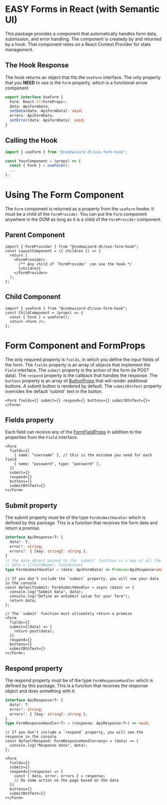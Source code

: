 <!-- @format -->

# EASY Forms in React (with Semantic UI)

This package provides a component that automatically handles form data, submission, and error handling. The component is createdy by and returned by a hook. That component relies on a React Context.Provider for state management.

## The Hook Response

The hook returns an object that fits the `UseForm` interface. The only property that you **NEED** to use is the `Form` property, which is a functional arrow component

```typescript
export interface UseForm {
  Form: React.FC<FormProps>;
  data: ApiFormData;
  setData(data: ApiFormData): void;
  errors: ApiFormData;
  setError(data: ApiFormData): void;
}
```

## Calling the Hook

```typescript
import { useForm } from "@codewizard-dt/use-form-hook";

const YourComponent = (props) => {
  const { Form } = useForm();
  ...
};
```

# Using The Form Component

The `Form` component is returned as a property from the `useForm` hooke. It must be a child of the `FormProvider`. You can put the `Form` component anywhere in the DOM as long as it is a child of the `FormProvider` component.

## Parent Component

```tsx
import { FormProvider } from "@codewizard-dt/use-form-hook";
const LayoutComponent = ({ children }) => {
  return (
    <FormProvider>
      /** Any child of `FormProvider` can use the hook */
      {children}
    </FormProvider>
  );
};
```

## Child Component

```tsx
import { useForm } from "@codewizard-dt/use-form-hook";
const ChildComponent = (props) => {
  const { Form } = useForm();
  return <Form />;
};
```

# Form Component and FormProps

The only required property is `fields`, in which you define the input fields of the form. The `fields` property is an array of objects that implement the `Field` interface. The `submit` property is the action of the form (ie POST data). The `respond` property is the callback that handles the response. The `buttons` property is an array of [ButtonProps](https://react.semantic-ui.com/elements/button/) that will render additional buttons. A submit button is rendered by default. The `submitBtnText` property overrides the default 'submit' text in the button.

```tsx
<Form fields={} submit={} respond={} buttons={} submitBtnText={}></Form>
```

## Fields property

Each field can receive any of the [FormFieldProps](https://react.semantic-ui.com/collections/form/) in addition to the properties from the `Field` interface.

```tsx
<Form
  fields={[
    { name: "username" }, // this is the minimum you need for each field
    { name: "password", type: "password" },
  ]}
  submit={}
  respond={}
  buttons={}
  submitBtnText={}
></Form>
```

## Submit property

The submit property must be of the type `FormSubmitHandler` which is defined by this package. This is a function that receives the form data and return a promise.

```typescript
interface ApiResponse<T> {
  data?: T;
  error?: string;
  errors?: { [key: string]: string };
}
// the data object passed to the `submit` function is a map of all the `Fields`
// data = {[fieldName]: fieldValue}
type FormSubmitHandler = (data: ApiFormData) => Promise<ApiResponse<any>>;
```

```tsx
// If you don't include the `submit` property, you will see your data in the console
const defaultSubmit: FormSubmitHandler = async (data) => {
  console.log("Submit data", data);
  console.log("Define an onSubmit value for your form");
  return data;
};

// The `submit` function must ultimately return a promise
<Form
  fields={}
  submit={(data) => {
    return post(data);
  }}
  respond={}
  buttons={}
  submitBtnText={}
></Form>;
```

## Respond property

The respond property must be of the type `FormResponseHandler` which is defined by this package. This is a function that receives the response object and does something with it.

```typescript
interface ApiResponse<T> {
  data?: T;
  error?: string;
  errors?: { [key: string]: string };
}
type FormResponseHandler<T> = (response: ApiResponse<T>) => void;
```

```tsx
// If you don't include a `respond` property, you will see the response in the console
const defaultRespond: FormResponseHandler<any> = (data) => {
  console.log("Response data", data);
};
```

```tsx
<Form
  fields={}
  submit={}
  respond={(response) => {
    const { data, error, errors } = response;
    // Do some action on the page based on the data
  }}
  buttons={}
  submitBtnText={}
></Form>
```
